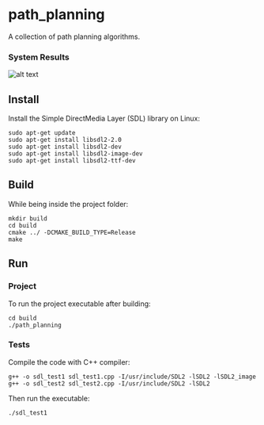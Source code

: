 # path_planning
A collection of path planning algorithms. 

### System Results
![alt text](https://github.com/NekSfyris/path_planning/blob/main/results/sim_example.gif)

## Install
Install the Simple DirectMedia Layer (SDL) library on Linux:
```
sudo apt-get update
sudo apt-get install libsdl2-2.0
sudo apt-get install libsdl2-dev
sudo apt-get install libsdl2-image-dev
sudo apt-get install libsdl2-ttf-dev
```

## Build
While being inside the project folder:
```
mkdir build
cd build
cmake ../ -DCMAKE_BUILD_TYPE=Release
make
```

## Run
### Project
To run the project executable after building:
```
cd build
./path_planning
```

### Tests
Compile the code with C++ compiler:
```
g++ -o sdl_test1 sdl_test1.cpp -I/usr/include/SDL2 -lSDL2 -lSDL2_image
g++ -o sdl_test2 sdl_test2.cpp -I/usr/include/SDL2 -lSDL2
```

Then run the executable:
```
./sdl_test1
```
